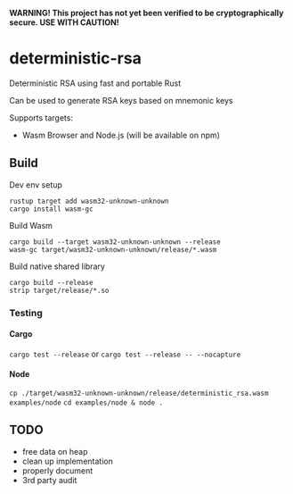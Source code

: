 **WARNING! This project has not yet been verified to be cryptographically secure. USE WITH CAUTION!** 

# deterministic-rsa
Deterministic RSA using fast and portable Rust 

Can be used to generate RSA keys based on mnemonic keys

Supports targets:

- Wasm Browser and Node.js (will be available on npm)

## Build

Dev env setup
```
rustup target add wasm32-unknown-unknown
cargo install wasm-gc
```

Build Wasm
```
cargo build --target wasm32-unknown-unknown --release
wasm-gc target/wasm32-unknown-unknown/release/*.wasm
```

Build native shared library
```
cargo build --release
strip target/release/*.so 
```

### Testing

#### Cargo
`cargo test --release` or `cargo test --release -- --nocapture`

#### Node
`cp ./target/wasm32-unknown-unknown/release/deterministic_rsa.wasm examples/node`
`cd examples/node & node .`

## TODO
- free data on heap
- clean up implementation
- properly document
- 3rd party audit
